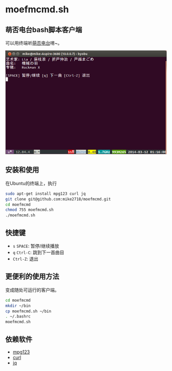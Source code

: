 moefmcmd.sh
===========

## 萌否电台bash脚本客户端 ##

可以用终端听[萌否电台](http://moe.fm)唷~。

[![moefmcmd.sh运行在Ubuntu](img/screen.png)](#安装和使用)
 
## 安装和使用 ##

在Ubuntu的终端上，执行

```bash
sudo apt-get install mpg123 curl jq
git clone git@github.com:mike2718/moefmcmd.git
cd moefmcmd
chmod 755 moefmcmd.sh
./moefmcmd.sh
```

## 快捷键 ##

* `s` `SPACE`: 暂停/继续播放
* `q` `Ctrl-C`: 跳到下一首曲目
* `Ctrl-Z`: 退出

## 更便利的使用方法 ##

变成随处可运行的客户端。

```bash
cd moefmcmd
mkdir ~/bin
cp moefmcmd.sh ~/bin
. ~/.bashrc
moefmcmd.sh
```
## 依赖软件 ##

* [mpg123](http://www.mpg123.de/)
* [curl](http://curl.haxx.se/)
* [jq](http://stedolan.github.io/jq/)

